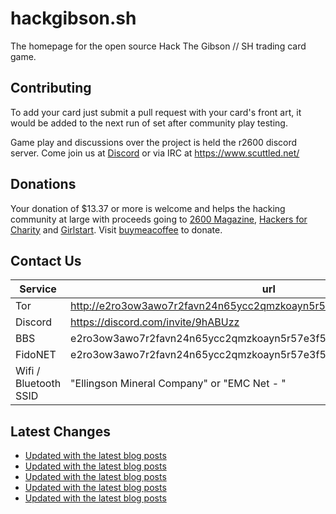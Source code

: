 # hackgibson.sh
The homepage for the open source Hack The Gibson // SH trading card game.


## Contributing

To add your card just submit a pull request with your card's front art, it would be added to the next run of set after community play testing.

Game play and discussions over the project is held the r2600 discord server. Come join us at [Discord](https://discord.com/invite/9hABUzz) or via IRC at https://www.scuttled.net/


## Donations

Your donation of $13.37 or more is welcome and helps the hacking community at large with proceeds going to [2600 Magazine](https://2600.com/), [Hackers for Charity](https://hackersforcharity.org) and [Girlstart](https://girlstart.org).  Visit [buymeacoffee](https://www.buymeacoffee.com/hackgibson.sh) to donate.


## Contact Us

Service | url
-|-
Tor | http://e2ro3ow3awo7r2favn24n65ycc2qmzkoayn5r57e3f56nvjwdcgg32ad.onion
Discord | https://discord.com/invite/9hABUzz
BBS | e2ro3ow3awo7r2favn24n65ycc2qmzkoayn5r57e3f56nvjwdcgg32ad.onion:23
FidoNET | e2ro3ow3awo7r2favn24n65ycc2qmzkoayn5r57e3f56nvjwdcgg32ad.onion:24554
Wifi / Bluetooth SSID | "Ellingson Mineral Company" or "EMC Net - <fidonet address>"

## Latest Changes
<!-- BLOG-POST-LIST:START -->
- [Updated with the latest blog posts](https://github.com/DFW2600/hackgibson.sh/commit/8de40f8b63df30efd606a59f1e1a1393fdb8be0e)
- [Updated with the latest blog posts](https://github.com/DFW2600/hackgibson.sh/commit/2920fa506b39fd294f6fc99f8a188fd29cb4f63b)
- [Updated with the latest blog posts](https://github.com/DFW2600/hackgibson.sh/commit/667310dea1ebaaa6b6df795d801c4651f0ae315f)
- [Updated with the latest blog posts](https://github.com/DFW2600/hackgibson.sh/commit/f25c8fada451caf3946d1217a0c04d953fae97f6)
- [Updated with the latest blog posts](https://github.com/DFW2600/hackgibson.sh/commit/4f934556c96ab25daadcc34cae080a060a963820)
<!-- BLOG-POST-LIST:END -->
